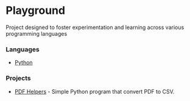 # Playground

Project designed to foster experimentation and learning across various programming languages

### Languages

- [Python](python/README.md)

### Projects

- [PDF Helpers](python/pdf-helpers) - Simple Python program that convert PDF to CSV.